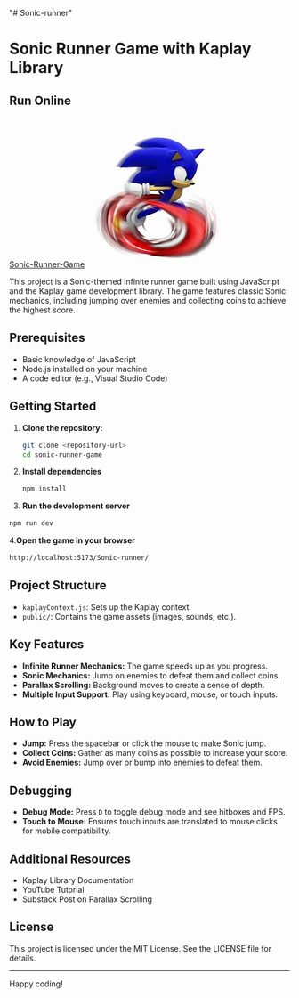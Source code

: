 "# Sonic-runner" 
# Sonic Runner Game with Kaplay Library

## Run Online

[Sonic-Runner-Game](https://yash-pandey07.github.io/Sonic-Runner-Game/)
![Sonic-Runner-Game image](vite.jpg)

This project is a Sonic-themed infinite runner game built using JavaScript and the Kaplay game development library. The game features classic Sonic mechanics, including jumping over enemies and collecting coins to achieve the highest score.

## Prerequisites

- Basic knowledge of JavaScript
- Node.js installed on your machine
- A code editor (e.g., Visual Studio Code)

## Getting Started

1. **Clone the repository:**
   ```bash
   git clone <repository-url>
   cd sonic-runner-game
2. **Install dependencies**
   ```bash
   npm install
3. **Run the development server**
  ```bash
  npm run dev
  ```
4.**Open the game in your browser**
  ```bash
  http://localhost:5173/Sonic-runner/
  ```
 ## Project Structure
  - `kaplayContext.js`: Sets up the Kaplay context.
- `public/`: Contains the game assets (images, sounds, etc.).

## Key Features

- **Infinite Runner Mechanics:** The game speeds up as you progress.
- **Sonic Mechanics:** Jump on enemies to defeat them and collect coins.
- **Parallax Scrolling:** Background moves to create a sense of depth.
- **Multiple Input Support:** Play using keyboard, mouse, or touch inputs.

## How to Play

- **Jump:** Press the spacebar or click the mouse to make Sonic jump.
- **Collect Coins:** Gather as many coins as possible to increase your score.
- **Avoid Enemies:** Jump over or bump into enemies to defeat them.

## Debugging

- **Debug Mode:** Press `D` to toggle debug mode and see hitboxes and FPS.
- **Touch to Mouse:** Ensures touch inputs are translated to mouse clicks for mobile compatibility.

## Additional Resources

- Kaplay Library Documentation
- YouTube Tutorial
- Substack Post on Parallax Scrolling

## License

This project is licensed under the MIT License. See the LICENSE file for details.

---

Happy coding!
